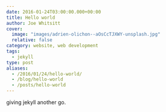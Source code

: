```yaml
---
date: 2016-01-24T03:00:00.000+00:00
title: Hello world
author: Joe Whitsitt
cover:
  image: "images/adrien-olichon--aOsCcTJXWY-unsplash.jpg"
  relative: false
category: website, web development
tags: 
  - jekyll
type: post
aliases:
  - /2016/01/24/hello-world/
  - /blog/hello-world
  - /posts/hello-world
---
```

giving jekyll another go.